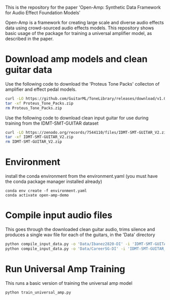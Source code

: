 
This is the repository for the paper 'Open-Amp: Synthetic Data Framework for Audio Effect Foundation Models'

Open-Amp is a framework for creating large scale and diverse audio effects data using crowd-sourced audio effects models. This repository shows basic usage of the package for training a universal amplifier model, as described in the paper.


# Download amp models and clean guitar data

Use the following code to download the 'Proteus Tone Packs' collecton of amplifier and effect pedal models.
```bash
curl -LO https://github.com/GuitarML/ToneLibrary/releases/download/v1.0/Proteus_Tone_Packs.zip
tar -xf Proteus_Tone_Packs.zip
rm Proteus_Tone_Packs.zip
```

Use the following code to download clean input guitar for use during training from the IDMT-SMT-GUITAR dataset
```bash
curl -LO https://zenodo.org/records/7544110/files/IDMT-SMT-GUITAR_V2.zip
tar -xf IDMT-SMT-GUITAR_V2.zip
rm IDMT-SMT-GUITAR_V2.zip
```

# Environment

install the conda environment from the environment.yaml (you must have the conda package manager installed already)

```
conda env create -f environment.yaml
conda activate open-amp-demo
```

# Compile input audio files

This goes through the downloaded clean guitar audio, trims silence and produces a single wav file for each of the guitars, in the 'Data' directory

```bash
python compile_input_data.py -o 'Data/Ibanez2820-DI' -i 'IDMT-SMT-GUITAR_V2/dataset4/Ibanez 2820'
python compile_input_data.py -o 'Data/CareerSG-DI' -i 'IDMT-SMT-GUITAR_V2/dataset4/Career SG'
```

# Run Universal Amp Training

This runs a basic version of training the universal amp model

```bash
python train_universal_amp.py
```


